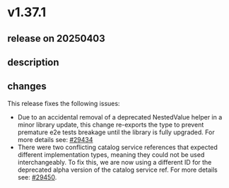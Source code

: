 # v1.37.1

## release on 20250403

## description

## changes

This release fixes the following issues:

* Due to an accidental removal of a deprecated NestedValue helper in a minor library update, this change re-exports the type to prevent premature e2e tests breakage until the library is fully upgraded. For more details see: <a class="issue-link js-issue-link" data-error-text="Failed to load title" data-id="2962833686" data-permission-text="Title is private" data-url="https://github.com/backstage/backstage/issues/29434" data-hovercard-type="pull_request" data-hovercard-url="/backstage/backstage/pull/29434/hovercard" href="https://github.com/backstage/backstage/pull/29434">#29434</a>
* There were two conflicting catalog service references that expected different implementation types, meaning they could not be used interchangeably. To fix this, we are now using a different ID for the deprecated alpha version of the catalog service ref. For more details see: <a class="issue-link js-issue-link" data-error-text="Failed to load title" data-id="2966162370" data-permission-text="Title is private" data-url="https://github.com/backstage/backstage/issues/29450" data-hovercard-type="pull_request" data-hovercard-url="/backstage/backstage/pull/29450/hovercard" href="https://github.com/backstage/backstage/pull/29450">#29450</a>.

